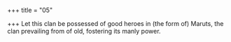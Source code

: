 +++
title = "05"

+++
Let this clan be possessed of good heroes in (the form of) Maruts, the clan prevailing from of old, fostering its manly power.